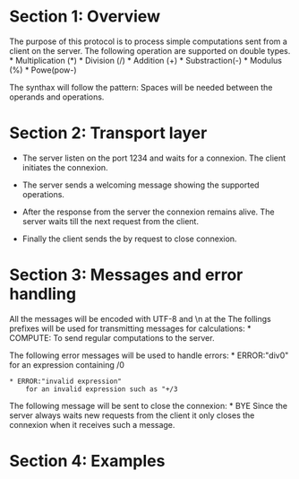 # Section 1: Overview

The purpose of this protocol is to process simple computations sent from a client on the server. The following operation are supported on double types.
    * Multiplication (*)
    * Division (/)
    * Addition (+)
    * Substraction(-)
    * Modulus (%)
    * Powe(pow<base>-<exposent>)


The synthax will follow the pattern: <operand1> <operation> <operaand2>
Spaces will be needed between the operands and operations.



# Section 2: Transport layer

* The server listen on the port 1234 and waits for a connexion. The client initiates the connexion.

* The server sends a welcoming message showing the supported operations.

* After the response from the server the connexion remains alive. The server waits till the next request from the client.

* Finally the client sends the by request to close connexion.

# Section 3: Messages and error handling

All the messages will be encoded with UTF-8 and \n at the 
The follings prefixes will be used for transmitting messages for calculations:
    * COMPUTE:<operand1><operation><operand2>
        To send regular computations to the server.

The following error messages will be used to handle errors:
    * ERROR:"div0" 
        for an expression containing /0

    * ERROR:"invalid expression"
        for an invalid expression such as "+/3

The following message will be sent to close the connexion:
    * BYE
        Since the server always waits new requests from the client it only closes the connexion when it receives such a message.


# Section 4: Examples






